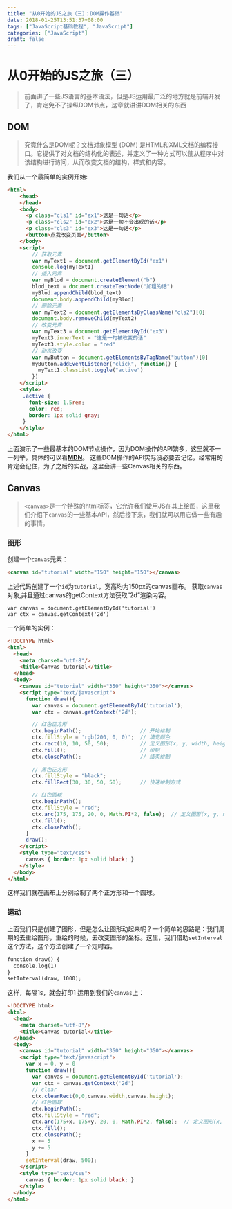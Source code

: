 ```yaml
---
title: "从0开始的JS之旅（三）：DOM操作基础"
date: 2018-01-25T13:51:37+08:00
tags: ["JavaScript基础教程", "JavaScript"]
categories: ["JavaScript"]
draft: false
---
```


# 从0开始的JS之旅（三）
> 前面讲了一些JS语言的基本语法，但是JS运用最广泛的地方就是前端开发了，肯定免不了操纵DOM节点，这章就讲讲DOM相关的东西
## DOM
> 究竟什么是DOM呢？文档对象模型 (DOM) 是HTML和XML文档的编程接口。它提供了对文档的结构化的表述，并定义了一种方式可以使从程序中对该结构进行访问，从而改变文档的结构，样式和内容。

我们从一个最简单的实例开始:
``` HTML
<html>
    <head>
    </head>
    <body>
      <p class="cls1" id="ex1">这是一句话</p>
      <p class="cls2" id="ex2">这是一句不会出现的话</p>
      <p class="cls3" id="ex3">这是一句话</p>
      <button>点我改变页面</button>
    </body>
    <script>
        // 获取元素
        var myText1 = document.getElementById("ex1")
        console.log(myText1)
        // 插入元素
        var myBlod = document.createElement("b")
        blod_text = document.createTextNode("加粗的话")
        myBlod.appendChild(blod_text)
        document.body.appendChild(myBlod)
        // 删除元素
        var myText2 = document.getElementsByClassName("cls2")[0]
        document.body.removeChild(myText2)
        // 改变元素
        var myText3 = document.getElementById("ex3")
        myText3.innerText = "这是一句被改变的话"
        myText3.style.color = "red"
        // 动态改变
        var myButton = document.getElementsByTagName("button")[0]
        myButton.addEventListener("click", function() {
          myText1.classList.toggle("active")
        })
    </script>
    <style>
     .active {
       font-size: 1.5rem;
       color: red;
       border: 1px solid gray;
     }
    </style>
</html>
```
上面演示了一些最基本的DOM节点操作，因为DOM操作的API繁多，这里就不一一列举，具体的可以看[**MDN**](https://developer.mozilla.org/en-US/docs/Web/API/Document)。
这些DOM操作的API实际没必要去记忆，经常用的肯定会记住，为了之后的实战，这里会讲一些Canvas相关的东西。
## Canvas
> `<canvas>`是一个特殊的html标签，它允许我们使用JS在其上绘图，这里我们介绍下`canvas`的一些基本API，然后接下来，我们就可以用它做一些有趣的事情。
### 图形
创建一个`canvas`元素：
``` HTML
<canvas id="tutorial" width="150" height="150"></canvas>
```
上述代码创建了一个`id`为`tutorial`，宽高均为150px的canvas画布。
获取`canvas`对象,并且通过canvas的getContext方法获取“2d”渲染内容。
``` JS
var canvas = document.getElementById('tutorial')
var ctx = canvas.getContext('2d')
```
一个简单的实例：
``` HTML
<!DOCTYPE html>
<html>
  <head>
    <meta charset="utf-8"/>
    <title>Canvas tutorial</title>
  </head>
  <body>
    <canvas id="tutorial" width="350" height="350"></canvas>
    <script type="text/javascript">
      function draw(){
        var canvas = document.getElementById('tutorial');
        var ctx = canvas.getContext('2d');

        // 红色正方形
        ctx.beginPath();                   // 开始绘制
        ctx.fillStyle = 'rgb(200, 0, 0)';  // 填充颜色
        ctx.rect(10, 10, 50, 50);          // 定义图形(x, y, width, heigt), 前两个数字代表坐标，后两个代表宽高
        ctx.fill();                        // 绘制
        ctx.closePath();                   // 结束绘制
        
        // 黑色正方形
        ctx.fillStyle = "black";
        ctx.fillRect(30, 30, 50, 50);      // 快速绘制方式

        // 红色圆球
        ctx.beginPath();                   
        ctx.fillStyle = "red"; 
        ctx.arc(175, 175, 20, 0, Math.PI*2, false);  // 定义图形(x, y, radiu, start_angle, end_angle, direction)         
        ctx.fill(); 
        ctx.closePath(); 
      }
      draw();
    </script>
    <style type="text/css">
      canvas { border: 1px solid black; }
    </style>
  </body>
</html>
```
这样我们就在画布上分别绘制了两个正方形和一个圆球。
### 运动
上面我们只是创建了图形，但是怎么让图形动起来呢？一个简单的思路是：我们周期的去重绘图形，重绘的时候，去改变图形的坐标。这里，我们借助`setInterval`这个方法，这个方法创建了一个定时器。
``` HTML
function draw() {
  console.log(1)
}
setInterval(draw, 1000);
```
这样，每隔1s，就会打印1
运用到我们的`canvas`上：
``` HTML
<!DOCTYPE html>
<html>
  <head>
    <meta charset="utf-8"/>
    <title>Canvas tutorial</title>
  </head>
  <body>
    <canvas id="tutorial" width="350" height="350"></canvas>
    <script type="text/javascript">
      var x = 0, y = 0
      function draw(){
        var canvas = document.getElementById('tutorial');
        var ctx = canvas.getContext('2d')
        // clear
        ctx.clearRect(0,0,canvas.width,canvas.height);  
        // 红色圆球
        ctx.beginPath();                   
        ctx.fillStyle = "red"; 
        ctx.arc(175+x, 175+y, 20, 0, Math.PI*2, false);  // 定义图形(x, y, radiu, start_angle, end_angle, direction)         
        ctx.fill(); 
        ctx.closePath();
        x += 5
        y += 5 
      }
      setInterval(draw, 500);
    </script>
    <style type="text/css">
      canvas { border: 1px solid black; }
    </style>
  </body>
</html>
```
